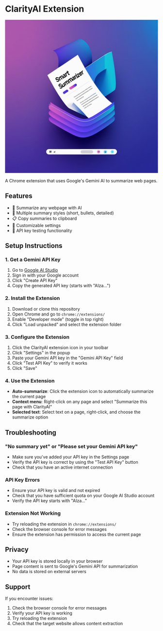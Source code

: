 # ClarityAI Extension

![SmartSummarizer Logo](SmartSummarizer%20Logo%20with%20Paper%20and%20Digital%20Interface.png)

A Chrome extension that uses Google's Gemini AI to summarize web pages.

## Features

- 📄 Summarize any webpage with AI
- 🎯 Multiple summary styles (short, bullets, detailed)
- 📋 Copy summaries to clipboard
- 🔧 Customizable settings
- 🧪 API key testing functionality

## Setup Instructions

### 1. Get a Gemini API Key

1. Go to [Google AI Studio](https://makersuite.google.com/app/apikey)
2. Sign in with your Google account
3. Click "Create API Key"
4. Copy the generated API key (starts with "AIza...")

### 2. Install the Extension

1. Download or clone this repository
2. Open Chrome and go to `chrome://extensions/`
3. Enable "Developer mode" (toggle in top right)
4. Click "Load unpacked" and select the extension folder

### 3. Configure the Extension

1. Click the ClarityAI extension icon in your toolbar
2. Click "Settings" in the popup
3. Paste your Gemini API key in the "Gemini API Key" field
4. Click "Test API Key" to verify it works
5. Click "Save"

### 4. Use the Extension

- **Auto-summarize**: Click the extension icon to automatically summarize the current page
- **Context menu**: Right-click on any page and select "Summarize this page with ClarityAI"
- **Selected text**: Select text on a page, right-click, and choose the summarize option

## Troubleshooting

### "No summary yet" or "Please set your Gemini API key"

- Make sure you've added your API key in the Settings page
- Verify the API key is correct by using the "Test API Key" button
- Check that you have an active internet connection

### API Key Errors

- Ensure your API key is valid and not expired
- Check that you have sufficient quota on your Google AI Studio account
- Verify the API key starts with "AIza..."

### Extension Not Working

- Try reloading the extension in `chrome://extensions/`
- Check the browser console for error messages
- Ensure the extension has permission to access the current page

## Privacy

- Your API key is stored locally in your browser
- Page content is sent to Google's Gemini API for summarization
- No data is stored on external servers

## Support

If you encounter issues:
1. Check the browser console for error messages
2. Verify your API key is working
3. Try reloading the extension
4. Check that the target website allows content extraction
